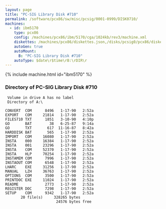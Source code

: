 ```yaml
---
layout: page
title: "PC-SIG Library Disk #710"
permalink: /software/pcx86/sw/misc/pcsig/0001-0999/DISK0710/
machines:
  - id: ibm5170
    type: pcx86
    config: /machines/pcx86/ibm/5170/cga/1024kb/rev3/machine.xml
    diskettes: /machines/pcx86/diskettes.json,/disks/pcsig0/pcx86/diskettes.json
    autoGen: true
    autoMount:
      B: "PC-SIG Library Disk #710"
    autoType: $date\r$time\rB:\rDIR\r
---
```


{% include machine.html id="ibm5170" %}

### Directory of PC-SIG Library Disk #710

     Volume in drive A has no label
     Directory of A:\

    CONVERT  COM      8496   1-17-90   2:52a
    EXPORT   COM     21814   1-17-90   2:52a
    FILES710 TXT      1851   3-10-90   4:10p
    GO       BAT        38   6-25-87   9:14a
    GO       TXT       617  11-16-87   8:42a
    HARDDISK BAT       565   1-17-90   2:52a
    IMPORT   COM     16080   1-17-90   2:52a
    INSTA    000     16384   1-17-90   2:52a
    INSTA    001     23296   1-17-90   2:52a
    INSTA    COM     52370   1-17-90   2:52a
    INSTA    HLP     70254   1-17-90   2:52a
    INSTAMEM COM      7996   1-17-90   2:52a
    INSTAOUT COM      6548   1-17-90   2:52a
    LHARC    EXE     31256   1-17-90   2:52a
    MANUAL   LZH     36763   1-17-90   2:52a
    OPTIONS  COM      3500   1-17-90   2:52a
    PRINTDOC EXE     11024   1-17-90   2:52a
    README            2773   1-17-90   2:52a
    REGISTER DOC      7298   1-17-90   2:52a
    SETUP    COM      9342   1-17-90   2:52a
           20 file(s)     328265 bytes
                           24576 bytes free
